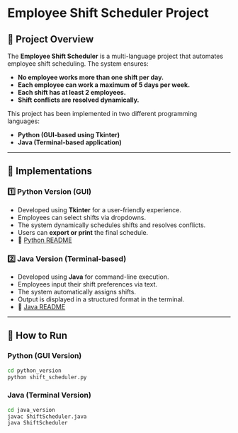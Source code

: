 # Employee Shift Scheduler Project

## 📌 Project Overview
The **Employee Shift Scheduler** is a multi-language project that automates employee shift scheduling. The system ensures:
- **No employee works more than one shift per day.**
- **Each employee can work a maximum of 5 days per week.**
- **Each shift has at least 2 employees.**
- **Shift conflicts are resolved dynamically.**

This project has been implemented in two different programming languages:
- **Python (GUI-based using Tkinter)**
- **Java (Terminal-based application)**

---

## 🚀 Implementations
### **1️⃣ Python Version (GUI)**
- Developed using **Tkinter** for a user-friendly experience.
- Employees can select shifts via dropdowns.
- The system dynamically schedules shifts and resolves conflicts.
- Users can **export or print** the final schedule.
- 📂 [Python README](Python_Version/README.md)

### **2️⃣ Java Version (Terminal-based)**
- Developed using **Java** for command-line execution.
- Employees input their shift preferences via text.
- The system automatically assigns shifts.
- Output is displayed in a structured format in the terminal.
- 📂 [Java README](Java_Version/README.md)

---

## 📌 How to Run
### **Python (GUI Version)**
```bash
cd python_version
python shift_scheduler.py
```

### **Java (Terminal Version)**
```bash
cd java_version
javac ShiftScheduler.java
java ShiftScheduler
```



